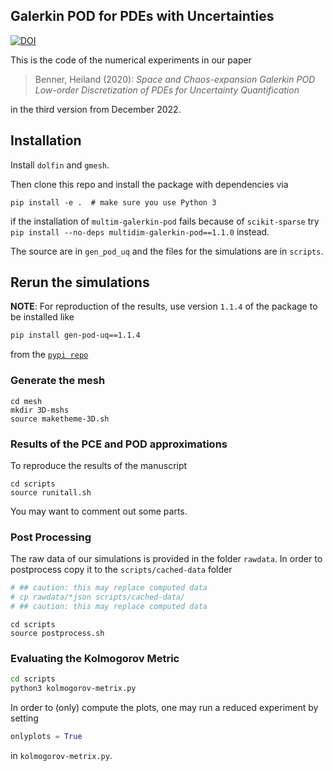 Galerkin POD for PDEs with Uncertainties
---

[![DOI](https://zenodo.org/badge/291024430.svg)](https://zenodo.org/badge/latestdoi/291024430)

This is the code of the numerical experiments in our paper

> Benner, Heiland (2020): *Space and Chaos-expansion Galerkin POD Low-order
> Discretization of PDEs for Uncertainty Quantification*

in the third version from December 2022.

## Installation

Install `dolfin` and `gmesh`.

Then clone this repo and install the package with dependencies via

```
pip install -e .  # make sure you use Python 3
```

if the installation of `multim-galerkin-pod` fails because of `scikit-sparse`
try `pip install --no-deps multidim-galerkin-pod==1.1.0` instead. 

The source are in `gen_pod_uq` and the files for the simulations are in `scripts`.

## Rerun the simulations

**NOTE**: For reproduction of the results, use version `1.1.4` of the package to be installed like

```sh
pip install gen-pod-uq==1.1.4
```

from the [`pypi repo`](https://pypi.org/project/gen-pod-uq/)

### Generate the mesh
```
cd mesh
mkdir 3D-mshs
source maketheme-3D.sh
```

### Results of the PCE and POD approximations

To reproduce the results of the manuscript

```
cd scripts
source runitall.sh
```

You may want to comment out some parts.

### Post Processing

The raw data of our simulations is provided in the folder `rawdata`. In order to postprocess copy it to the `scripts/cached-data` folder

```sh
# ## caution: this may replace computed data
# cp rawdata/*json scripts/cached-data/
# ## caution: this may replace computed data
```


```
cd scripts
source postprocess.sh
```

### Evaluating the Kolmogorov Metric

```sh
cd scripts
python3 kolmogorov-metrix.py
```

In order to (only) compute the plots, one may run a reduced experiment by setting 

```py
onlyplots = True
```

in `kolmogorov-metrix.py`.
